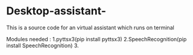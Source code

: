 # Desktop-assistant-
This is a source code for an virtual assistant which runs on terminal 


Modules needed :
1.pyttsx3(pip install pyttsx3)
2.SpeechRecognition(pip install SpeechRecognition)
3.
